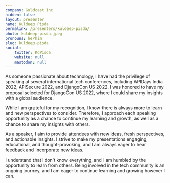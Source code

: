 ```yaml
---
company: Goldcast Inc
hidden: false
layout: presenter
name: Kuldeep Pisda
permalink: /presenters/kuldeep-pisda/
photo: kuldeep-pisda.jpeg
pronouns: he/him
slug: kuldeep-pisda
social:
    twitter: KdPisda
    website: null
    mastodon: null
---
```


As someone passionate about technology, I have had the privilege of speaking at several international tech conferences, including APIDays India 2022, APISecure 2022, and DjangoCon US 2022. I was honored to have my proposal selected for DjangoCon US 2022, where I could share my insights with a global audience.

While I am grateful for my recognition, I know there is always more to learn and new perspectives to consider. Therefore, I approach each speaking opportunity as a chance to continue my learning and growth, as well as a chance to share my insights with others.

As a speaker, I aim to provide attendees with new ideas, fresh perspectives, and actionable insights. I strive to make my presentations engaging, educational, and thought-provoking, and I am always eager to hear feedback and incorporate new ideas.

I understand that I don't know everything, and I am humbled by the opportunity to learn from others. Being involved in the tech community is an ongoing journey, and I am eager to continue learning and growing however I can.
